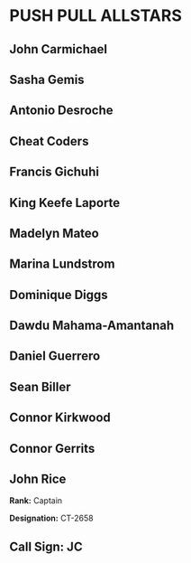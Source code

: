 # PUSH PULL ALLSTARS

## John Carmichael
## Sasha Gemis
## Antonio Desroche

## Cheat Coders
## Francis Gichuhi
## King Keefe Laporte
## Madelyn Mateo
## Marina Lundstrom
## Dominique Diggs
## Dawdu Mahama-Amantanah
## Daniel Guerrero
## Sean Biller
## Connor Kirkwood
## Connor Gerrits
## John Rice

**Rank:** Captain

**Designation:** CT-2658

**Call Sign:** JC
----
